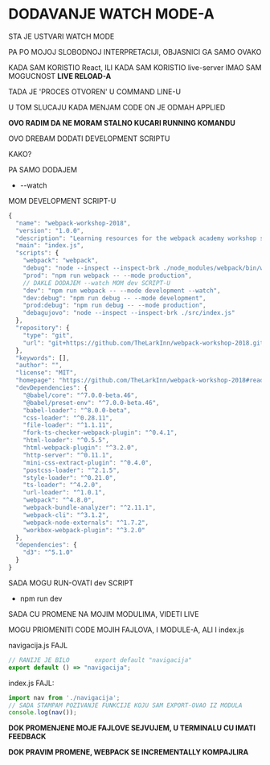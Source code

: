 # DODAVANJE WATCH MODE-A

STA JE USTVARI WATCH MODE

PA PO MOJOJ SLOBODNOJ INTERPRETACIJI, OBJASNICI GA SAMO OVAKO

KADA SAM KORISTIO React, ILI KADA SAM KORISTIO live-server IMAO SAM MOGUCNOST **LIVE RELOAD-A**

TADA JE 'PROCES OTVOREN' U COMMAND LINE-U

U TOM SLUCAJU KADA MENJAM CODE ON JE ODMAH APPLIED

**OVO RADIM DA NE MORAM STALNO KUCARI RUNNING KOMANDU**

OVO DREBAM DODATI DEVELOPMENT SCRIPTU

KAKO?

PA SAMO DODAJEM

- --watch 

MOM DEVELOPMENT SCRIPT-U

```javascript
{
  "name": "webpack-workshop-2018",
  "version": "1.0.0",
  "description": "Learning resources for the webpack academy workshop series for 2018",
  "main": "index.js", 
  "scripts": {
    "webpack": "webpack",
    "debug": "node --inspect --inspect-brk ./node_modules/webpack/bin/webpack.js",
    "prod": "npm run webpack -- --mode production",
    // DAKLE DODAJEM --watch MOM dev SCRIPT-U
    "dev": "npm run webpack -- --mode development --watch",
    "dev:debug": "npm run debug -- --mode development",
    "prod:debug": "npm run debug -- --mode production",
    "debagujovo": "node --inspect --inspect-brk ./src/index.js"
  },
  "repository": {
    "type": "git",
    "url": "git+https://github.com/TheLarkInn/webpack-workshop-2018.git"
  },
  "keywords": [],
  "author": "",
  "license": "MIT",
  "homepage": "https://github.com/TheLarkInn/webpack-workshop-2018#readme",
  "devDependencies": {
    "@babel/core": "^7.0.0-beta.46",
    "@babel/preset-env": "^7.0.0-beta.46",
    "babel-loader": "^8.0.0-beta",
    "css-loader": "^0.28.11",
    "file-loader": "^1.1.11",
    "fork-ts-checker-webpack-plugin": "^0.4.1",
    "html-loader": "^0.5.5",
    "html-webpack-plugin": "^3.2.0",
    "http-server": "^0.11.1",
    "mini-css-extract-plugin": "^0.4.0",
    "postcss-loader": "^2.1.5",
    "style-loader": "^0.21.0",
    "ts-loader": "^4.2.0",
    "url-loader": "^1.0.1",
    "webpack": "^4.8.0",
    "webpack-bundle-analyzer": "^2.11.1",
    "webpack-cli": "^3.1.2",
    "webpack-node-externals": "^1.7.2",
    "workbox-webpack-plugin": "^3.2.0"
  },
  "dependencies": {
    "d3": "^5.1.0"
  }
}
```

SADA MOGU RUN-OVATI dev SCRIPT

- npm run dev

SADA CU PROMENE NA MOJIM MODULIMA, VIDETI LIVE

MOGU PRIOMENITI CODE MOJIH FAJLOVA, I MODULE-A, ALI I index.js

navigacija.js FAJL

```javascript
// RANIJE JE BILO       export default "navigacija"
export default () => "navigacija";
```

index.js FAJL:

```javascript
import nav from './navigacija';
// SADA STAMPAM POZIVANJE FUNKCIJE KOJU SAM EXPORT-OVAO IZ MODULA
console.log(nav());

```

**DOK PROMENJENE MOJE FAJLOVE SEJVUJEM, U TERMINALU CU IMATI FEEDBACK**

**DOK PRAVIM PROMENE, WEBPACK SE INCREMENTALLY KOMPAJLIRA**